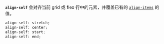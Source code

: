  **`align-self`** 会对齐当前 grid 或 flex 行中的元素，并覆盖已有的 [`align-items`](https://developer.mozilla.org/zh-CN/docs/Web/CSS/align-items) 的值。

```js
align-self: stretch; 
align-self: center;
align-self: start;
align-self: end;
```

